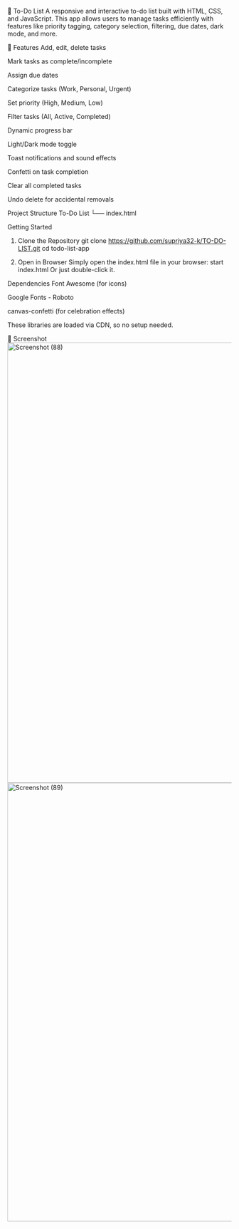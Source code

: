 📝 To-Do List
A responsive and interactive to-do list built with HTML, CSS, and JavaScript. This app allows users to manage tasks efficiently with features like priority tagging, category selection, filtering, due dates, dark mode, and more.

🚀 Features
 Add, edit, delete tasks

 Mark tasks as complete/incomplete

 Assign due dates

 Categorize tasks (Work, Personal, Urgent)

 Set priority (High, Medium, Low)

 Filter tasks (All, Active, Completed)

 Dynamic progress bar

 Light/Dark mode toggle

 Toast notifications and sound effects

 Confetti on task completion

 Clear all completed tasks

 Undo delete for accidental removals

 Project Structure
 To-Do List
 └── index.html   
 
Getting Started
1. Clone the Repository
git clone https://github.com/supriya32-k/TO-DO-LIST.git
cd todo-list-app

2. Open in Browser
Simply open the index.html file in your browser:
start index.html
Or just double-click it.

Dependencies
Font Awesome (for icons)

Google Fonts - Roboto

canvas-confetti (for celebration effects)

These libraries are loaded via CDN, so no setup needed.

📸 Screenshot
<img width="1920" height="989" alt="Screenshot (88)" src="https://github.com/user-attachments/assets/4e982dda-468f-4de3-9632-68ab20a456a2" />
<img width="1920" height="985" alt="Screenshot (89)" src="https://github.com/user-attachments/assets/07332544-717a-46d8-9ccc-2e89169c769e" />


